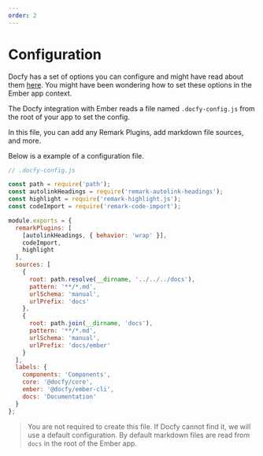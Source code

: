 ```yaml
---
order: 2
---
```


# Configuration

Docfy has a set of options you can configure and might have read about them
[here](../../../docs/configuration.md). You might have been wondering how
to set these options in the Ember app context.

The Docfy integration with Ember reads a file named `.docfy-config.js` from the
root of your app to set the config.

In this file, you can add any Remark Plugins, add markdown file sources, and more.

Below is a example of a configuration file.

```js
// .docfy-config.js

const path = require('path');
const autolinkHeadings = require('remark-autolink-headings');
const highlight = require('remark-highlight.js');
const codeImport = require('remark-code-import');

module.exports = {
  remarkPlugins: [
    [autolinkHeadings, { behavior: 'wrap' }],
    codeImport,
    highlight
  ],
  sources: [
    {
      root: path.resolve(__dirname, '../../../docs'),
      pattern: '**/*.md',
      urlSchema: 'manual',
      urlPrefix: 'docs'
    },
    {
      root: path.join(__dirname, 'docs'),
      pattern: '**/*.md',
      urlSchema: 'manual',
      urlPrefix: 'docs/ember'
    }
  ],
  labels: {
    components: 'Components',
    core: '@docfy/core',
    ember: '@docfy/ember-cli',
    docs: 'Documentation'
  }
};
```

> You are not required to create this file. If Docfy cannot find it, we will
> use a default configuration. By default markdown files are read from `docs`
> in the root of the Ember app.
